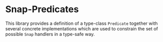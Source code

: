 Snap-Predicates
===============

This library provides a definition of a type-class `Predicate`
together with several concrete implementations which are used to
constrain the set of possible `Snap` handlers in a type-safe
way.
